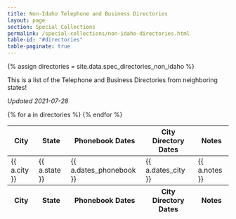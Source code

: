 ```yaml
---
title: Non-Idaho Telephone and Business Directories
layout: page
section: Special Collections
permalink: /special-collections/non-idaho-directories.html
table-id: "#directories"
table-paginate: true
---
```

{% assign directories = site.data.spec_directories_non_idaho %}

This is a list of the Telephone and Business Directories from neighboring states! 

*Updated 2021-07-28*

<table id="directories" class="table table-striped">
    <thead>
        <tr>
            <th>City</th>
            <th>State</th>
            <th>Phonebook Dates</th>
            <th>City Directory Dates</th>
            <th>Notes</th>
        </tr>
    </thead>
    <tbody>
    {% for a in directories %}
        <tr>
            <td>{{ a.city }}</td>
            <td>{{ a.state }}</td>
            <td>{{ a.dates_phonebook }}</td>
            <td>{{ a.dates_city }}</td>
            <td>{{ a.notes }}</td>
        </tr>
    {% endfor %}
    </tbody>
    <thead>
        <tr>
            <th>City</th>
            <th>State</th>
            <th>Phonebook Dates</th>
            <th>City Directory Dates</th>
            <th>Notes</th>
        </tr>
    </thead>
</table>
